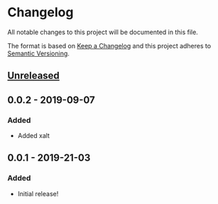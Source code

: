 # Changelog
All notable changes to this project will be documented in this file.

The format is based on [Keep a Changelog](http://keepachangelog.com/en/1.0.0/)
and this project adheres to [Semantic Versioning](http://semver.org/spec/v2.0.0.html).

## [Unreleased]

## 0.0.2 - 2019-09-07
### Added
- Added xalt

## 0.0.1 - 2019-21-03
### Added
- Initial release!

[Unreleased]: https://github.com/OSC/bc_osc_rstudio_server/compare/v0.0.1...HEAD
